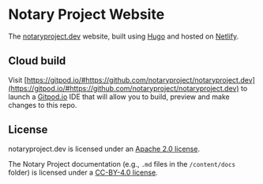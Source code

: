 # Notary Project Website

The [notaryproject.dev][] website, built using [Hugo][] and hosted on [Netlify][].

## Cloud build

Visit [https://gitpod.io/#https://github.com/notaryproject/notaryproject.dev](https://gitpod.io/#https://github.com/notaryproject/notaryproject.dev) to launch a [Gitpod.io](https://gitpod.io) IDE that will allow you to build, preview and make changes to this repo.


## License

notaryproject.dev is licensed under an [Apache 2.0 license](./LICENSE).

The Notary Project documentation (e.g., `.md` files in the `/content/docs` folder) is licensed under a [CC-BY-4.0 license](./LICENSE).

[Docsy]: https://www.docsy.dev
[Hugo]: https://gohugo.io
[localhost:8888]: http://localhost:8888
[LTS release]: https://nodejs.org/en/about/releases/
[Netlify]: https://netlify.com
[notaryproject.dev]: https://notaryproject.dev/
[nvm]: https://github.com/nvm-sh/nvm/blob/master/README.md#installing-and-updating
